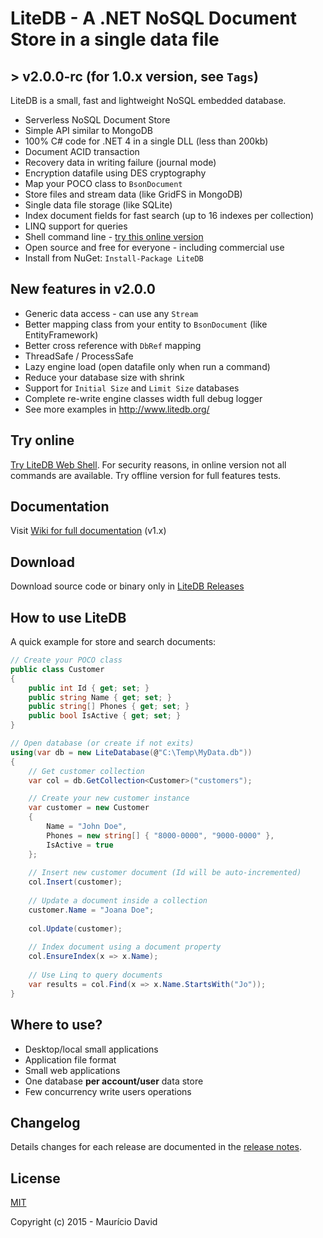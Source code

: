 # LiteDB - A .NET NoSQL Document Store in a single data file

## > v2.0.0-rc (for 1.0.x version, see `Tags`)

LiteDB is a small, fast and lightweight NoSQL embedded database. 

- Serverless NoSQL Document Store
- Simple API similar to MongoDB
- 100% C# code for .NET 4 in a single DLL (less than 200kb)
- Document ACID transaction
- Recovery data in writing failure (journal mode)
- Encryption datafile using DES cryptography
- Map your POCO class to `BsonDocument`
- Store files and stream data (like GridFS in MongoDB)
- Single data file storage (like SQLite)
- Index document fields for fast search (up to 16 indexes per collection)
- LINQ support for queries
- Shell command line - [try this online version](http://www.litedb.org/#shell)
- Open source and free for everyone - including commercial use
- Install from NuGet: `Install-Package LiteDB`

## New features in v2.0.0
- Generic data access - can use any `Stream`
- Better mapping class from your entity to `BsonDocument` (like EntityFramework)
- Better cross reference with `DbRef` mapping
- ThreadSafe / ProcessSafe
- Lazy engine load (open datafile only when run a command)
- Reduce your database size with shrink
- Support for `Initial Size` and `Limit Size` databases
- Complete re-write engine classes width full debug logger
- See more examples in http://www.litedb.org/

## Try online

[Try LiteDB Web Shell](http://www.litedb.org/#shell). For security reasons, in online version not all commands are available. Try offline version for full features tests.

## Documentation

Visit [Wiki for full documentation](https://github.com/mbdavid/LiteDB/wiki) (v1.x)

## Download

Download source code or binary only in [LiteDB Releases](https://github.com/mbdavid/LiteDB/releases)

## How to use LiteDB

A quick example for store and search documents:

```C#
// Create your POCO class
public class Customer
{
    public int Id { get; set; }
    public string Name { get; set; }
    public string[] Phones { get; set; }
    public bool IsActive { get; set; }
}

// Open database (or create if not exits)
using(var db = new LiteDatabase(@"C:\Temp\MyData.db"))
{
	// Get customer collection
	var col = db.GetCollection<Customer>("customers");

    // Create your new customer instance
	var customer = new Customer
    { 
        Name = "John Doe", 
        Phones = new string[] { "8000-0000", "9000-0000" }, 
        IsActive = true
    };
	
	// Insert new customer document (Id will be auto-incremented)
	col.Insert(customer);
	
	// Update a document inside a collection
	customer.Name = "Joana Doe";
	
	col.Update(customer);
	
	// Index document using a document property
	col.EnsureIndex(x => x.Name);
	
	// Use Linq to query documents
	var results = col.Find(x => x.Name.StartsWith("Jo"));
}
```

## Where to use?

- Desktop/local small applications
- Application file format
- Small web applications
- One database **per account/user** data store
- Few concurrency write users operations


## Changelog

Details changes for each release are documented in the [release notes](https://github.com/mbdavid/LiteDB/releases).

## License

[MIT](http://opensource.org/licenses/MIT)

Copyright (c) 2015 - Maurício David
